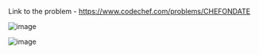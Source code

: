 Link to the problem - https://www.codechef.com/problems/CHEFONDATE


![image](https://user-images.githubusercontent.com/57552973/234941316-ac02abfb-b26f-483a-8236-d294515ec4da.png)



![image](https://user-images.githubusercontent.com/57552973/234941368-7fc027d7-7762-4fd6-896c-795c701595fd.png)
